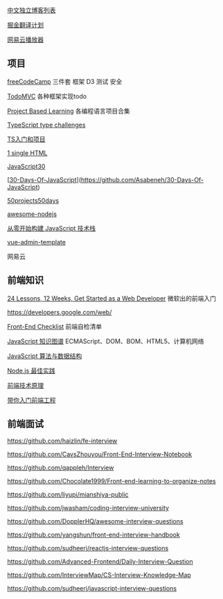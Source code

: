 [中文独立博客列表](https://github.com/timqian/chinese-independent-blogs)

[掘金翻译计划](https://github.com/xitu/gold-miner)

[网易云播放器](https://github.com/qier222/YesPlayMusic)

## 项目

[freeCodeCamp](https://www.freecodecamp.org/) 三件套 框架 D3 测试 安全

[TodoMVC](https://github.com/tastejs/todomvc) 各种框架实现todo

[Project Based Learning](https://github.com/practical-tutorials/project-based-learning#javascript) 各编程语言项目合集

[TypeScript type challenges](https://github.com/type-challenges/type-challenges)

[TS入门和项目](https://www.totaltypescript.com/workshops/typescript-generics)

[1 single HTML](https://github.com/Metroxe/one-html-page-challenge)

[JavaScript30](https://github.com/wesbos/JavaScript30)

[[30-Days-Of-JavaScript](https://github.com/Asabeneh/30-Days-Of-JavaScript)](https://github.com/Asabeneh/30-Days-Of-JavaScript)

[50projects50days](https://github.com/bradtraversy/50projects50days)

[awesome-nodejs](https://github.com/sindresorhus/awesome-nodejs)

[从零开始构建 JavaScript 技术栈](https://github.com/verekia/js-stack-from-scratch)

[vue-admin-template](https://github.com/PanJiaChen/vue-admin-template/blob/master/README-zh.md)

网易云

## 前端知识

[24 Lessons, 12 Weeks, Get Started as a Web Developer](https://github.com/microsoft/Web-Dev-For-Beginners) 微软出的前端入门

https://developers.google.com/web/

[Front-End Checklist](https://github.com/thedaviddias/Front-End-Checklist) 前端自检清单

 [JavaScript 知识图谱](https://tsejx.github.io/javascript-guidebook/) ECMAScript、DOM、BOM、HTML5、计算机网络

[JavaScript 算法与数据结构](https://github.com/trekhleb/javascript-algorithms/blob/master/README.zh-CN.md)

[Node.js 最佳实践](https://github.com/goldbergyoni/nodebestpractices/blob/master/README.chinese.md)

[前端技术原理](https://github.com/woai3c/Front-end-articles)

[带你入门前端工程](https://woai3c.github.io/introduction-to-front-end-engineering/)

## 前端面试

https://github.com/haizlin/fe-interview

https://github.com/CavsZhouyou/Front-End-Interview-Notebook

https://github.com/qappleh/Interview

https://github.com/Chocolate1999/Front-end-learning-to-organize-notes

https://github.com/liyupi/mianshiya-public

https://github.com/jwasham/coding-interview-university

https://github.com/DopplerHQ/awesome-interview-questions

https://github.com/yangshun/front-end-interview-handbook

https://github.com/sudheerj/reactjs-interview-questions

https://github.com/Advanced-Frontend/Daily-Interview-Question

https://github.com/InterviewMap/CS-Interview-Knowledge-Map

https://github.com/sudheerj/javascript-interview-questions

